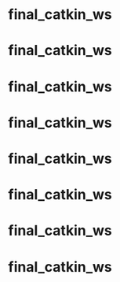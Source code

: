# final_catkin_ws
# final_catkin_ws
# final_catkin_ws
# final_catkin_ws
# final_catkin_ws
# final_catkin_ws
# final_catkin_ws
# final_catkin_ws
